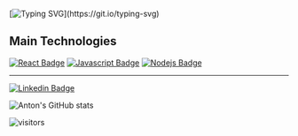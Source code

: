 
[![Typing SVG](https://readme-typing-svg.demolab.com?font=Fira+Code&pause=1000&color=F7F16E&width=460&lines=Hi!+I'm+Anton;Please%2C+check+out+my+portfolio+website!)](https://git.io/typing-svg)



 
 ## Main Technologies
 [![React Badge](https://img.shields.io/badge/-React-61DBFB?style=for-the-badge&labelColor=black&logo=react&logoColor=61DBFB)](#) [![Javascript Badge](https://img.shields.io/badge/-Javascript-F0DB4F?style=for-the-badge&labelColor=black&logo=javascript&logoColor=F0DB4F)](#) [![Nodejs Badge](https://img.shields.io/badge/-Nodejs-3C873A?style=for-the-badge&labelColor=black&logo=node.js&logoColor=3C873A)](#)

<hr/>

 [![Linkedin Badge](https://img.shields.io/badge/-Anton-0e76a8?style=flat&labelColor=0e76a8&logo=linkedin&logoColor=white)](https://www.linkedin.com/in/anton-lysenko116/)
 
![Anton's GitHub stats](https://github-readme-stats.vercel.app/api?username=AntonProLysenko&show_icons=true&theme=gruvbox)


 ![visitors](https://visitor-badge.glitch.me/badge?page_id=antonprolysenkoleft_color=green&right_color=red)

